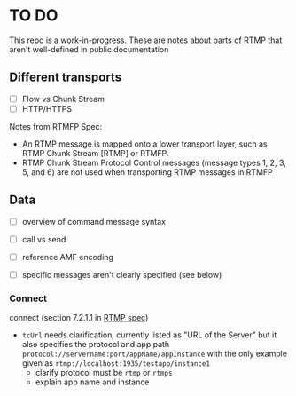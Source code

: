 
# TO DO

This repo is a work-in-progress.  These are notes about parts of RTMP that aren't well-defined in public documentation

## Different transports

- [ ] Flow vs Chunk Stream
- [ ] HTTP/HTTPS

Notes from RTMFP Spec:
* An RTMP message is mapped onto a lower transport layer, such as RTMP Chunk Stream [RTMP] or RTMFP.
* RTMP Chunk Stream Protocol Control messages (message types 1, 2, 3, 5, and 6) are not used when transporting RTMP messages in RTMFP


## Data

- [ ] overview of command message syntax
- [ ] call vs send
- [ ] reference AMF encoding
- [ ] specific messages aren't clearly specified (see below)


### Connect
connect (section 7.2.1.1 in [RTMP spec](https://www.adobe.com/content/dam/acom/en/devnet/rtmp/pdf/rtmp_specification_1.0.pdf))
* `tcUrl` needs clarification, currently listed as "URL of the Server" but it also specifies the protocol and app path `protocol://servername:port/appName/appInstance` with the only example given as `rtmp://localhost:1935/testapp/instance1`
  * clarify protocol must be `rtmp` or `rtmps`
  * explain app name and instance






